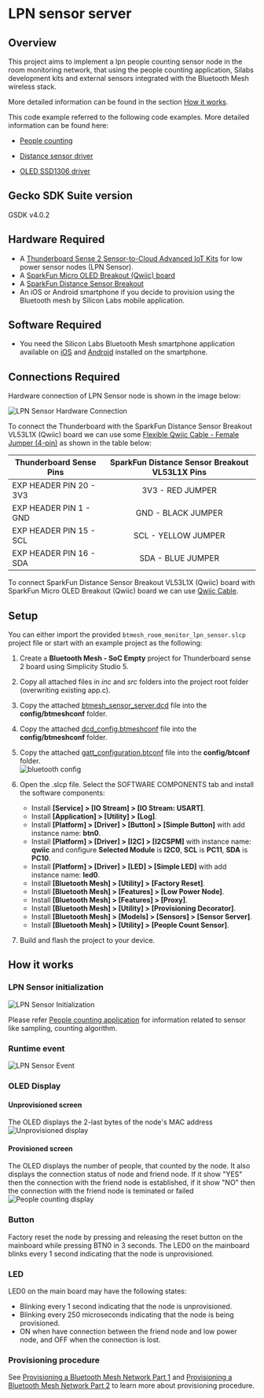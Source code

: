 # LPN sensor server

## Overview

This project aims to implement a lpn people counting sensor node in the room monitoring network, that using the people counting application, Silabs development kits and external sensors integrated with the Bluetooth Mesh wireless stack.

More detailed information can be found in the section [How it works](#how-it-works).

This code example referred to the following code examples. More detailed information can be found here:

- [People counting](https://github.com/SiliconLabs/bluetooth_applications_staging/tree/feature/people_counting/bluetooth_people_counting)

- [Distance sensor driver](https://github.com/SiliconLabs/platform_hardware_drivers/tree/master/distance_vl53l1x)

- [OLED SSD1306 driver](https://github.com/SiliconLabs/platform_hardware_drivers/tree/master/oled_ssd1306_i2c)

## Gecko SDK Suite version

GSDK v4.0.2

## Hardware Required

- A [Thunderboard Sense 2 Sensor-to-Cloud Advanced IoT Kits](https://www.silabs.com/development-tools/thunderboard/thunderboard-sense-two-kit) for low power sensor nodes (LPN Sensor).
- A [SparkFun Micro OLED Breakout (Qwiic) board](https://www.sparkfun.com/products/14532)
- A [SparkFun Distance Sensor Breakout](https://www.sparkfun.com/products/14722)
- An iOS or Android smartphone if you decide to provision using the Bluetooth mesh by Silicon Labs mobile application.

## Software Required

- You need the Silicon Labs Bluetooth Mesh smartphone application available on [iOS](https://apps.apple.com/us/app/bluetooth-mesh-by-silicon-labs/id1411352948) and [Android](https://play.google.com/store/apps/details?id=com.siliconlabs.bluetoothmesh) installed on the smartphone.

## Connections Required

Hardware connection of LPN Sensor node is shown in the image below:

![LPN Sensor Hardware Connection](images/lpn_sensor_hardware_connection.png)

To connect the Thunderboard with the SparkFun Distance Sensor Breakout VL53L1X (Qwiic) board we can use some [Flexible Qwiic Cable - Female Jumper (4-pin)](https://www.sparkfun.com/products/17261) as shown in the table below:

| Thunderboard Sense Pins     |  SparkFun Distance Sensor Breakout VL53L1X Pins |
|-----------------------------|:-----------------------------------------------:|
| EXP HEADER PIN 20  - 3V3    |  3V3 - RED JUMPER                               |
| EXP HEADER PIN 1 - GND      |  GND - BLACK JUMPER                             |
| EXP HEADER PIN 15 - SCL     |  SCL - YELLOW JUMPER                            |
| EXP HEADER PIN 16 - SDA     |  SDA - BLUE JUMPER                              |

To connect SparkFun Distance Sensor Breakout VL53L1X (Qwiic) board with SparkFun Micro OLED Breakout (Qwiic) board we can use [Qwiic Cable](https://www.sparkfun.com/products/14427).

## Setup

You can either import the provided `btmesh_room_monitor_lpn_sensor.slcp` project file or start with an example project as the following:

1. Create a **Bluetooth Mesh - SoC Empty** project for Thunderboard sense 2 board using Simplicity Studio 5.
2. Copy all attached files in *inc* and *src* folders into the project root folder (overwriting existing app.c).
3. Copy the attached [btmesh_sensor_server.dcd](config/btmesh_sensor_server.dcd) file into the **config/btmeshconf** folder.
4. Copy the attached [dcd_config.btmeshconf](config/dcd_config.btmeshconf) file into the **config/btmeshconf** folder.  
5. Copy the attached [gatt_configuration.btconf](config/gatt_configuration.btconf) file into the **config/btconf** folder.  
![bluetooth config](images/bluetooth_config.png)  

6. Open the .slcp file. Select the SOFTWARE COMPONENTS tab and install the software components:
    - Install **[Service] > [IO Stream] > [IO Stream: USART]**.
    - Install **[Application] > [Utility] > [Log]**.
    - Install **[Platform] > [Driver] > [Button] > [Simple Button]** with add instance name: **btn0**.
    - Install **[Platform] > [Driver] > [I2C] > [I2CSPM]** with instance name: **qwiic** and configure  **Selected Module** is **I2C0**, **SCL** is **PC11**, **SDA** is **PC10**.
    - Install **[Platform] > [Driver] > [LED] > [Simple LED]** with add instance name: **led0**.
    - Install **[Bluetooth Mesh] > [Utility] > [Factory Reset]**.
    - Install **[Bluetooth Mesh] > [Features] > [Low Power Node]**.
    - Install **[Bluetooth Mesh] > [Features] > [Proxy]**.
    - Install **[Bluetooth Mesh] > [Utility] > [Provisioning Decorator]**.
    - Install **[Bluetooth Mesh] > [Models] > [Sensors] > [Sensor Server]**.
    - Install **[Bluetooth Mesh] > [Utility] > [People Count Sensor]**.

7. Build and flash the project to your device.

## How it works

### LPN Sensor initialization

![LPN Sensor Initialization](images/lpn_sensor_init.png)

Please refer [People counting application](https://github.com/SiliconLabs/bluetooth_applications_staging/tree/feature/people_counting/bluetooth_people_counting) for information related to sensor like sampling, counting algorithm.

### Runtime event

![LPN Sensor Event](images/lpn_sensor_event.png)

### OLED Display

#### Unprovisioned screen

The OLED displays the 2-last bytes of the node's MAC address
![Unprovisioned display](images/oled_unprovisioned_display.png)  

#### Provisioned screen

The OLED displays the number of people, that counted by the node. It also displays the connection status of node and friend node. If it show "YES" then the connection with the friend node is established, if it show "NO" then the connection with the friend node is teminated or failed
![People counting display](images/oled_people_counting_display.png)

### Button

Factory reset the node by pressing and releasing the reset button on the mainboard while pressing BTN0 in 3 seconds. The LED0 on the mainboard blinks every 1 second indicating that the node is unprovisioned.

### LED

LED0 on the main board may have the following states:

- Blinking every 1 second indicating that the node is unprovisioned.
- Blinking every 250 microseconds indicating that the node is being provisioned.
- ON when have connection between the friend node and low power node, and OFF when the connection is lost.

### Provisioning procedure

See [Provisioning a Bluetooth Mesh Network Part 1](https://www.bluetooth.com/blog/provisioning-a-bluetooth-mesh-network-part-1/) and [Provisioning a Bluetooth Mesh Network Part 2](https://www.bluetooth.com/blog/provisioning-a-bluetooth-mesh-network-part-2/) to learn more about provisioning procedure.
